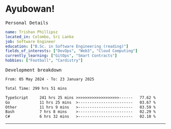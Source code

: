 # Ayubowan!

<samp>Personal Details</samp>

```yaml
name: Trishan Phillipsz
located_in: Colombo, Sri Lanka
job: Software Engineer
education: ["B.Sc. in Software Engineering (reading)"]
fields_of_interests: ["DevOps", "Web3", "Cloud Computing"]
currently_learning: ["GitOps", "Smart Contracts"]
hobbies: ["Football", "Cardistry"]
```

<samp>Development breakdown</samp>

<!--START_SECTION:waka-->

```txt
From: 05 May 2024 - To: 23 January 2025

Total Time: 299 hrs 51 mins

TypeScript     241 hrs 25 mins >>>>>>>>>>>>>>>>>>>------   77.62 %
Go             11 hrs 25 mins  >------------------------   03.67 %
Other          11 hrs 9 mins   >------------------------   03.59 %
Bash           7 hrs 8 mins    >------------------------   02.29 %
C#             6 hrs 32 mins   >------------------------   02.10 %
```

<!--END_SECTION:waka-->

---
